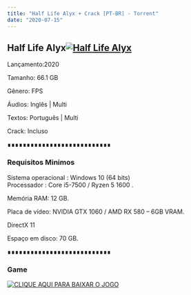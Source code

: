 ```yaml
---
title: "Half Life Alyx + Crack [PT-BR] - Torrent"
date: "2020-07-15"
---
```


## Half Life Alyx[![](https://1.bp.blogspot.com/-2SIgLx8krDk/XoLfQiKuMXI/AAAAAAAAAgs/TJUzz82KXEMtO7LyrFbU9I5ucftJLXkCwCLcBGAsYHQ/s640/half_life_alyx.0.jpg "Half Life Alyx ")](https://1.bp.blogspot.com/-2SIgLx8krDk/XoLfQiKuMXI/AAAAAAAAAgs/TJUzz82KXEMtO7LyrFbU9I5ucftJLXkCwCLcBGAsYHQ/s1600/half_life_alyx.0.jpg)

Lançamento:2020

Tamanho: 66.1 GB

Gênero: FPS

Áudios: Inglês | Multi

Textos: Português | Multi

Crack: Incluso

∎∎∎∎∎∎∎∎∎∎∎∎∎∎∎∎∎∎∎∎∎∎∎∎∎∎∎

  

### Requisitos Minimos

Sistema operacional : Windows 10 (64 bits)  
Processador : Core i5-7500 / Ryzen 5 1600 . 

Memória RAM: 12 GB.

Placa de vídeo: NVIDIA GTX 1060 / AMD RX 580 – 6GB VRAM.

DirectX 11

Espaço em disco: 70 GB.

∎∎∎∎∎∎∎∎∎∎∎∎∎∎∎∎∎∎∎∎∎∎∎∎∎∎∎

### Game

[![](https://1.bp.blogspot.com/-qtMkGv5gL20/XnDXUMM72yI/AAAAAAAAAas/3fw4QW-wPxoIAhUyb7hjqQAA1Rvne5TmQCPcBGAYYCw/s320/MAGNET{ca9bad4f721d92abc13e060f4f8dd78be4bc2e3e6ae69d619fbd104809de1ad1}2BLINK.png "CLIQUE AQUI PARA BAIXAR O JOGO")](https://ouo.io/AVSgld)
